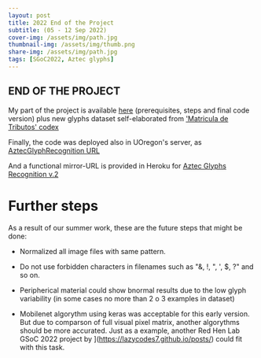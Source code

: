```yaml
---
layout: post
title: 2022 End of the Project
subtitle: (05 - 12 Sep 2022)
cover-img: /assets/img/path.jpg
thumbnail-img: /assets/img/thumb.png
share-img: /assets/img/path.jpg
tags: [SGoC2022, Aztec glyphs]
---
```


## END OF THE PROJECT

My part of the project is available [here](https://github.com/lisardop/GSoC2022) (prerequisites, steps and final code version) plus new glyphs dataset self-elaborated from ['Matricula de Tributos' codex](https://www.dropbox.com/sh/q0ld6ir0r2n2pn7/AAAjLrmcFfLra2mOe4tE7EZRa?dl=0)

Finally, the code was deployed also in UOregon's server, as [AztecGlyphRecognition URL](https://aztecglyphrecognition.wired-humanities.org/)

And a functional mirror-URL is provided in Heroku for [Aztec Glyphs Recognition v.2](https://aztecglyphrecognition.herokuapp.com)

# Further steps

As a result of our summer work, these are the future steps that might be done:

- Normalized all image files with same pattern.

- Do not use forbidden characters in filenames such as "&, !, ", ', $, ?" and so on.

- Peripherical material could show bnormal results due to the low glyph variability (in some cases no more than 2 o 3 examples in dataset)

- Mobilenet algorythm using keras was acceptable for this early version. But due to comparson of full visual pixel matrix, another algorythms should be more accurated. Just as a example, another Red Hen Lab GSoC 2022 project by ](https://lazycodes7.github.io/posts/) could fit with this task.
